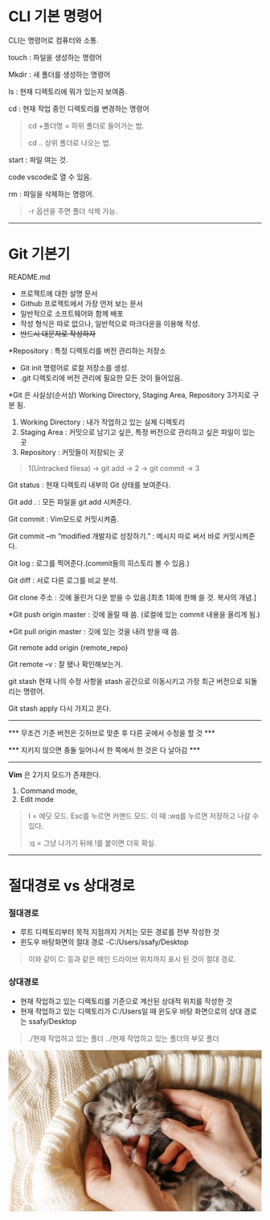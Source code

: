 # CLI 기본 명령어
CLI는 명령어로 컴퓨터와 소통.

touch : 파일을 생성하는 명령어

Mkdir : 새 폴더를 생성하는 명령어

ls : 현재 디렉토리에 뭐가 있는지 보여줌.

cd : 현재 작업 중인 디렉토리를 변경하는 명령어
> cd +폴더명 = 하위 폴더로 들어가는 법.
> 
> cd .. 상위 폴더로 나오는 법.


start : 파일 여는 것.

code vscode로 열 수 있음.

rm : 파일을 삭제하는 명령어. 
> -r 옵션을 주면 폴더 삭제 가능.

---


# Git 기본기
README.md
-	프로젝트에 대한 설명 문서
-	Github 프로젝트에서 가장 먼저 보는 문서
-	일반적으로 소프트웨어와 함께 배포
-	작성 형식은 따로 없으나, 일반적으로 마크다운을 이용해 작성.
-   ~~반드시 대문자로 작성하자~~

*Repository
 : 특정 디렉토리를 버전 관리하는 저장소
-	Git init 명령어로 로컬 저장소를 생성.
-	.git 디렉토리에 버전 관리에 필요한 모든 것이 들어있음.


*Git 은 사실상(순서상) Working Directory, Staging Area, Repository 3가지로 구분 됨.

1. Working Directory : 내가 작업하고 있는 실제 디렉토리
2. Staging Area : 커밋으로 남기고 싶은, 특정 버전으로 관리하고 싶은 파일이 있는 곳
3. Repository : 커밋들이 저장되는 곳
> 1(Untracked filesa) -> git add -> 2 -> git commit -> 3

Git status : 현재 디렉토리 내부의 Git 상태를 보여준다.

Git add . : 모든 파일을 git add 시켜준다.

Git commit : Vim모드로 커밋시켜줌.

Git commit –m “modified 개발자로 성장하기.” : 메시지 따로 써서 바로 커밋시켜준다.

Git log : 로그를 찍어준다.(commit들의 히스토리 볼 수 있음.)

Git diff : 서로 다른 로그를 비교 분석.

Git clone 주소 : 깃에 올린거 다운 받을 수 있음.[최초 1회에 한해 쓸 것. 복사의 개념.]

*Git push origin master  : 깃에 올릴 때 씀. (로컬에 있는 commit 내용을 올리게 됨.)

*Git pull origin master : 깃에 있는 것을 내려 받을 때 씀.

Git remote add origin {remote_repo}

Git remote –v : 잘 됐나 확인해보는거.

git stash 현재 나의 수정 사항을 stash 공간으로 이동시키고 가장 최근 버전으로 되돌리는 명령어.

Git stash apply 다시 가지고 온다.

*******************************************************************************
*** 무조건 기준 버전은 깃허브로 맞춘 후 다른 곳에서 수정을 할 것 ***

*** 지키지 않으면 충돌 일어나서 한 쪽에서 한 것은 다 날아감      ***
*******************************************************************************

**Vim** 은 2가지 모드가 존재한다. 
1.  Command mode, 
2.  Edit mode

> I = 에딧 모드. Esc를 누르면 커맨드 모드. 
> 이 때 :wq를 누르면 저장하고 나갈 수 있다.
>
>:q = 그냥 나가기 뒤에 !를 붙이면 더욱 확실.

***
# 절대경로 vs 상대경로
### 절대경로
- 루트 디렉토리부터 목적 지점까지 거치는 모든 경로를 전부 작성한 것
- 윈도우 바탕화면의 절대 경로 -C:/Users/ssafy/Desktop
> 이와 같이 C: 등과 같은 메인 드라이브 위치까지 표시 된 것이 절대 경로.

### 상대경로
- 현재 작업하고 있는 디렉토리를 기준으로 계산된 상대적 위치를 작성한 것
-  현재 작업하고 있는 디렉토리가 C:/Users일 때
  윈도우 바탕 화면으로의 상대 경로는 ssafy/Desktop
> ./현재 작업하고 있는 폴더
> ../현재 작업하고 있는 폴더의 부모 폴더

![고양이 이미지](./img/lc.jpg)
